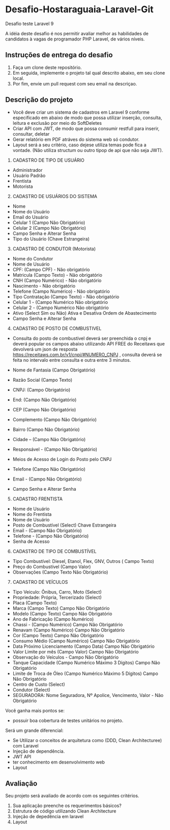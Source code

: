 # Desafio-Hostaraguaia-Laravel-Git
Desafio teste Laravel 9

A idéia deste desafio é nos permitir avaliar melhor as habilidades de candidatos à vagas de programador PHP Laravel, de vários níveis.


## Instruções de entrega do desafio

1. Faça um clone deste repositório.
1. Em seguida, implemente o projeto tal qual descrito abaixo, em seu clone local.
1. Por fim, envie um pull request com seu email na descriçao.

## Descrição do projeto

* Você deve criar um sistema de cadastros em Laravel 9 conforme especificado em abaixo de modo que possa utilizar inserção, consulta, leitura e exclusão por meio do SoftDeletes 
* Criar API com JWT, de modo que possa consumir restfull para inserir, consultar, deletar
* Gerar relatório em PDF atráves do sistema web só condutor. 
* Layout será a seu critério, caso dejese utiliza temas pode fica a vontade.
(Não utiliza structum ou outro tipop de api que não seja JWT).


1.	CADASTRO DE TIPO DE USUÁRIO
- Administrador
- Usuário Padrão
- Frentista
- Motorista

2.	CADASTRO DE USUÁRIOS DO SISTEMA
- Nome
- Nome do Usuário
- Email do Usuário
- Celular 1 (Campo Não Obrigatório)
- Celular 2 (Campo Não Obrigatório)
- Campo Senha e Alterar Senha
- Tipo do Usuário (Chave Estrangeira)

3.	CADASTRO DE CONDUTOR (Motorista)
- Nome do Condutor 
- Nome de Usuário
- CPF: (Campo CPF) - Não obrigatório
- Matricula (Campo Texto) - Não obrigatório
- CNH (Campo Numérico) - Não obrigatório
- Nascimento - Não obrigatório
- Telefone (Campo Numérico) - Não obrigatório
- Tipo Contratação (Campo Texto) - Não obrigatório
- Celular 1 - (Campo Numérico  Não obrigatório
- Celular 2 - (Campo Numérico  Não obrigatório
- Ativo (Select  Sim ou Não) Ativa e Desativa Ordem de Abastecimento
- Campo Senha e Alterar Senha

4.	CADASTRO DE POSTO DE COMBUSTIVEL

- Consulta do posto de combustivel deverá ser preenchida o cnpj e deverá popular os campos abaixo utilizando  API FREE do Receitaws que devolverá um json de resposta https://receitaws.com.br/v1/cnpj/#NUMERO_CNPJ , consulta deverá se feita no intervalo entre consulta e outra entre 3 minutos. 

- Nome de Fantasia  (Campo Obrigatório)
- Razão Social  (Campo Texto)
- CNPJ:  (Campo Obrigatório)
- End:  (Campo Não Obrigatório)
- CEP (Campo Não Obrigatório)
- Complemento (Campo Não Obrigatório)
- Bairro (Campo Não Obrigatório)
- Cidade – (Campo Não Obrigatório)
- Responsável - (Campo Não Obrigatório)
- Meios de Acesso de Login do Posto pelo CNPJ
- Telefone (Campo Não Obrigatório)
- Email - (Campo Não Obrigatório)
- Campo Senha e Alterar Senha


5.	CADASTRO FRENTISTA
- Nome de Usuário
- Nome do Frentista
- Nome de Usuário
- Posto de Combustível  (Select) Chave Estrangeira
- Email - (Campo Não Obrigatório)
- Telefone - (Campo Não Obrigatório)
- Senha de Acesso

6.	CADASTRO DE TIPO DE COMBUSTÍVEL
- Tipo Combustível:  Diesel, Etanol, Flex, GNV, Outros  ( Campo Texto)
- Preço do Combustível  (Campo Valor) 
- Observações (Campo Texto Não Obrigatório)

7.	CADASTRO DE VEÍCULOS
- Tipo Veiculo: Ônibus, Carro, Moto  (Select)
- Propriedade: Própria, Tercerizado  (Select)
- Placa (Campo Texto)
- Marca (Campo Texto) Campo Não Obrigatório
- Modelo (Campo Texto) Campo Não Obrigatório
- Ano de Fabricação (Campo Numérico)
- Chassi  - (Campo Numérico) Campo Não Obrigatório
- Renavam (Campo Numérico) Campo Não Obrigatório
- Cor (Campo Texto) Campo Não Obrigatório
- Consumo Médio  (Campo Numérico) Campo Não Obrigatório
- Data Próximo Licenciamento (Campo Data) Campo Não Obrigatório
- Valor Limite por mês (Campo Valor) Campo Não Obrigatório
- Observação  do Veículos - Campo Não Obrigatório
- Tanque Capacidade (Campo Numérico Máximo 3 Dígitos) Campo Não Obrigatório
- Limite de Troca de Óleo (Campo Numérico Máximo 5 Dígitos) Campo Não Obrigatório
- Centro de Custo (Select)
- Condutor (Select) 
- SEGURADORA: Nome Seguradora,  Nº Apolice, Vencimento, Valor - Não Obrigatório

Você ganha mais pontos se:

- possuir boa cobertura de testes unitários no projeto.

Será um grande diferencial:

- Se Utilizar o conceitos de arquitetura como (DDD, Clean Architecturee) com Laravel
- Injeção de dependência.
- JWT API
- ter conhecimento em desenvolvimento web
- Layout 

## Avaliação

Seu projeto será avaliado de acordo com os seguintes critérios.

1. Sua aplicação preenche os requerimentos básicos?
2. Estrutura de código utilizando Clean Architecture
3. Injeção de depedência em laravel
4. Layout 
